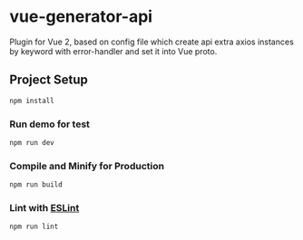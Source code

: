 # vue-generator-api

Plugin for Vue 2, based on config file which create api extra axios instances by keyword with error-handler and set it into Vue proto.

## Project Setup

```sh
npm install
```

### Run demo for test

```sh
npm run dev
```

### Compile and Minify for Production

```sh
npm run build
```

### Lint with [ESLint](https://eslint.org/)

```sh
npm run lint
```
